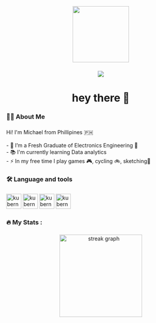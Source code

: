 <div align="center">
  <img height="150" src="https://media.giphy.com/media/M9gbBd9nbDrOTu1Mqx/giphy.gif"  />
</div>

###



###

<div align="center">
  <img src="https://visitor-badge.laobi.icu/badge?page_id=maurodesouza.maurodesouza&"  />
</div>

###

<h1 align="center">hey there 👋</h1>

###

<h3 align="left">👩‍💻  About Me</h3>

###

<p align="left">Hi! I'm Michael from Phillipines 🇵🇭 <br><br>- 🔭 I’m a Fresh Graduate of Electronics Engineering 🤖 <br>- 📚 I'm currently learning Data analytics <br>- ⚡ In my free time I play games 🎮, cycling 🚲, sketching🎨 </p>

###

<h3 align="left">🛠 Language and tools</h3>

###

<div align="left">
  <img src="https://cdn.jsdelivr.net/gh/devicons/devicon@latest/icons/mysql/mysql-original.svg" height="40" alt="kubernetes logo"   />
  <img src="https://cdn.jsdelivr.net/gh/devicons/devicon@latest/icons/python/python-original-wordmark.svg" height="40" alt="kubernetes logo"   />
  <img src="https://cdn.jsdelivr.net/gh/devicons/devicon@latest/icons/javascript/javascript-plain.svg" height="40" alt="kubernetes logo"   />
  <img src="https://cdn.jsdelivr.net/gh/devicons/devicon@latest/icons/canva/canva-original.svg" height="40" alt="kubernetes logo"   />
</div>

###

<h3 align="left">🔥   My Stats :</h3>

###

<div align="center">
  <img src="https://streak-stats.demolab.com?user=maurodesouza&locale=en&mode=daily&theme=dark&hide_border=false&border_radius=5&order=3" height="220" alt="streak graph"  />
</div>

###
